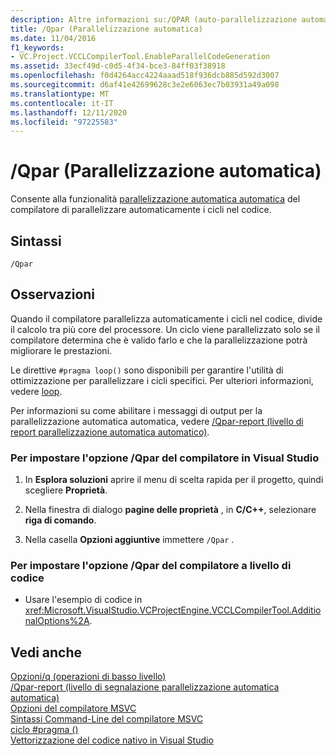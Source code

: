 ```yaml
---
description: Altre informazioni su:/QPAR (auto-parallelizzazione automatica)
title: /Qpar (Parallelizzazione automatica)
ms.date: 11/04/2016
f1_keywords:
- VC.Project.VCCLCompilerTool.EnableParallelCodeGeneration
ms.assetid: 33ecf49d-c0d5-4f34-bce3-84ff03f38918
ms.openlocfilehash: f0d4264acc4224aaad518f936dcb885d592d3007
ms.sourcegitcommit: d6af41e42699628c3e2e6063ec7b03931a49a098
ms.translationtype: MT
ms.contentlocale: it-IT
ms.lasthandoff: 12/11/2020
ms.locfileid: "97225583"
---
```

# <a name="qpar-auto-parallelizer"></a>/Qpar (Parallelizzazione automatica)

Consente alla funzionalità [parallelizzazione automatica automatica](../../parallel/auto-parallelization-and-auto-vectorization.md) del compilatore di parallelizzare automaticamente i cicli nel codice.

## <a name="syntax"></a>Sintassi

```
/Qpar
```

## <a name="remarks"></a>Osservazioni

Quando il compilatore parallelizza automaticamente i cicli nel codice, divide il calcolo tra più core del processore. Un ciclo viene parallelizzato solo se il compilatore determina che è valido farlo e che la parallelizzazione potrà migliorare le prestazioni.

Le direttive `#pragma loop()` sono disponibili per garantire l'utilità di ottimizzazione per parallelizzare i cicli specifici. Per ulteriori informazioni, vedere [loop](../../preprocessor/loop.md).

Per informazioni su come abilitare i messaggi di output per la parallelizzazione automatica automatica, vedere [/Qpar-report (livello di report parallelizzazione automatica automatico)](qpar-report-auto-parallelizer-reporting-level.md).

### <a name="to-set-the-qpar-compiler-option-in-visual-studio"></a>Per impostare l'opzione /Qpar del compilatore in Visual Studio

1. In **Esplora soluzioni** aprire il menu di scelta rapida per il progetto, quindi scegliere **Proprietà**.

1. Nella finestra di dialogo **pagine delle proprietà** , in **C/C++**, selezionare **riga di comando**.

1. Nella casella **Opzioni aggiuntive** immettere `/Qpar` .

### <a name="to-set-the-qpar-compiler-option-programmatically"></a>Per impostare l'opzione /Qpar del compilatore a livello di codice

- Usare l'esempio di codice in <xref:Microsoft.VisualStudio.VCProjectEngine.VCCLCompilerTool.AdditionalOptions%2A>.

## <a name="see-also"></a>Vedi anche

[Opzioni/q (operazioni di basso livello)](q-options-low-level-operations.md)<br/>
[/Qpar-report (livello di segnalazione parallelizzazione automatica automatica)](qpar-report-auto-parallelizer-reporting-level.md)<br/>
[Opzioni del compilatore MSVC](compiler-options.md)<br/>
[Sintassi Command-Line del compilatore MSVC](compiler-command-line-syntax.md)<br/>
[ciclo #pragma ()](../../preprocessor/loop.md)<br/>
[Vettorizzazione del codice nativo in Visual Studio](/archive/blogs/nativeconcurrency/auto-vectorizer-in-visual-studio-2012-overview)
